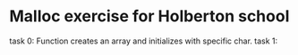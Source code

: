 <h1> Malloc exercise for Holberton school </h1>

task 0: Function creates an array and initializes with specific char.
task 1: 